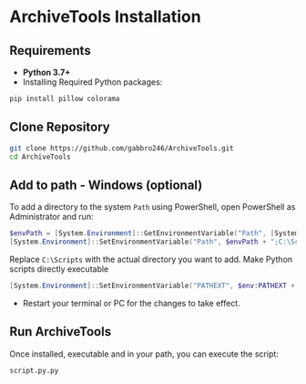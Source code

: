 # ArchiveTools Installation

## Requirements

- **Python 3.7+**
- Installing Required Python packages:

```bash
pip install pillow colorama
```

## Clone Repository

```bash
git clone https://github.com/gabbro246/ArchiveTools.git
cd ArchiveTools
```

## Add to path - Windows (optional)

To add a directory to the system `Path` using PowerShell, open PowerShell as Administrator and run:

```powershell
$envPath = [System.Environment]::GetEnvironmentVariable("Path", [System.EnvironmentVariableTarget]::Machine)
[System.Environment]::SetEnvironmentVariable("Path", $envPath + ";C:\Scripts", [System.EnvironmentVariableTarget]::Machine)
```

Replace `C:\Scripts` with the actual directory you want to add.
Make Python scripts directly executable

```powershell
[System.Environment]::SetEnvironmentVariable("PATHEXT", $env:PATHEXT + ";.PY", [System.EnvironmentVariableTarget]::Machine)
```
- Restart your terminal or PC for the changes to take effect.

## Run ArchiveTools

Once installed, executable and in your path, you can execute the script:

```bash
script.py.py
```

